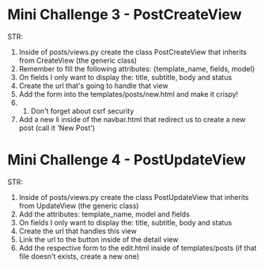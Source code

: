 # Mini Challenge 3 - PostCreateView

STR:
1. Inside of posts/views.py create the class PostCreateView that inherits from CreateView (the generic class)
2. Remember to fill the following attributes: {template_name, fields, model}
3. On fields I only want to display the: title, subtitle, body and status
4. Create the url that's going to handle that view
5. Add the form into the templates/posts/new.html and make it crispy!
5. 1. Don't forget about csrf security
6. Add a new li inside of the navbar.html that redirect us to create a new post (call it 'New Post')


# Mini Challenge 4 - PostUpdateView

STR:
1. Inside of posts/views.py create the class PostUpdateView that inherits from UpdateView (the generic class)
2. Add the attributes: template_name, model and fields
3. On fields I only want to display the: title, subtitle, body and status
4. Create the url that handles this view
5. Link the url to the button inside of the detail view
6. Add the respective form to the edit.html inside of templates/posts (if that file doesn't exists, create a new one)